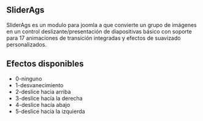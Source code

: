 <h2>SliderAgs</h2>
<p>SliderAgs es un modulo para joomla a que convierte un grupo de imágenes en un control deslizante/presentación de diapositivas básico con soporte para 17 animaciones de transición integradas y efectos de suavizado personalizados.<p/>

<h2>Efectos disponibles</h2>
<ul>
  <li>0-ninguno</li>
  <li>1-desvanecimiento</li>
  <li>2-deslice hacia arriba</li>
  <li>3-deslice hacía la derecha</li>
  <li>4-deslice hacía abajo</li>
  <li>5-deslice hacia la izquierda</li>

</ul>